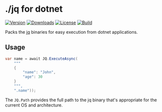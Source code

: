 # ./jq for dotnet

[![Version](https://img.shields.io/nuget/v/Devlooped.JQ.svg?color=royalblue)](https://www.nuget.org/packages/Devlooped.JQ) [![Downloads](https://img.shields.io/nuget/dt/Devlooped.JQ.svg?color=green)](https://www.nuget.org/packages/Devlooped.JQ) [![License](https://img.shields.io/github/license/devlooped/jq.svg?color=blue)](https://github.com/devlooped/jq/blob/main/license.txt) [![Build](https://github.com/devlooped/jq/workflows/build/badge.svg?branch=main)](https://github.com/devlooped/jq/actions)

<!-- #content -->
Packs the [jq](https://jqlang.github.io/jq/) binaries for easy execution 
from dotnet applications.

## Usage

```csharp
var name = await JQ.ExecuteAsync(
    """
    {
        "name": "John",
        "age": 30
    }
    """,
    ".name"));
```

The `JQ.Path` provides the full path to the jq binary that's appropriate 
for the current OS and architecture.

<!-- include https://github.com/devlooped/sponsors/raw/main/footer.md -->